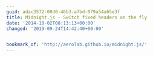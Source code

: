```yaml
---
guid: adac3572-00d0-46b3-a7bd-079a54a65e3f
title: Midnight.js - Switch fixed headers on the fly
date: '2014-10-02T08:13:13+00:00'
changed: '2019-09-24T14:42:40+00:00'


bookmark_of: 'http://aerolab.github.io/midnight.js/'
---
```




